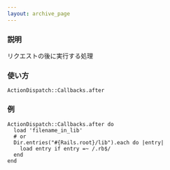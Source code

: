 ```yaml
---
layout: archive_page
---
```

### 説明
リクエストの後に実行する処理

### 使い方
    ActionDispatch::Callbacks.after

### 例
    ActionDispatch::Callbacks.after do
      load 'filename_in_lib'
      # or
      Dir.entries("#{Rails.root}/lib").each do |entry|
        load entry if entry =~ /.rb$/
      end
    end